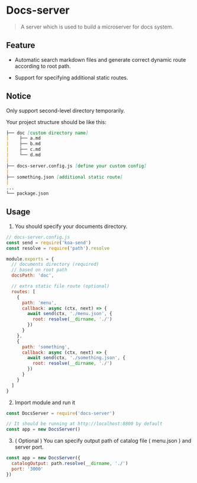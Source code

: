 # Docs-server

> A server which is used to build a microserver for docs system.

## Feature

- Automatic search markdown files and generate correct dynamic route according to root path.

- Support for specifying additional static routes.

## Notice

Only support second-level directory temporarily.

Your project structure should be like this:

```markdown
├── doc [custom directory name]
|    ├── a.md
|    ├── b.md
|    ├── c.md
|    └── d.md
|
├── docs-server.config.js [define your custom config]
|
├── something.json [additional static route]
|
...
└── package.json
```

## Usage

1. You should specify your documents directory.

```js
// docs-server.config.js
const send = require('koa-send')
const resolve = require('path').resolve

module.exports = {
  // documents directory (required)
  // based on root path
  docsPath: 'doc',

  // extra static file route (optional)
  routes: [
    {
      path: 'menu',
      callback: async (ctx, next) => {
        await send(ctx, './menu.json', {
          root: resolve(__dirname, './')
        })
      }
    },
    {
      path: 'something',
      callback: async (ctx, next) => {
        await send(ctx, './something.json', {
          root: resolve(__dirname, './')
        })
      }
    }
  ]
}
```

2. Import module and run it

```js
const DocsServer = require('docs-server')

// It should be running at http://localhost:8800 by default
const app = new DocsServer()
```

3. ( Optional ) You can specify output path of catalog file ( menu.json ) and server port.

```js
const app = new DocsServer({
  catalogOutput: path.resolve(__dirname, './')
  port: '3000'
})
```
